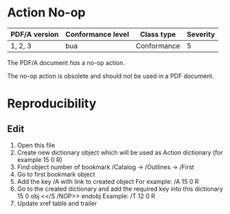 # Action No-op

| PDF/A version | Conformance level | Class type  | Severity |
| ------------- | ----------------- | ----------  | -------- |
| 1, 2, 3       | bua               | Conformance | 5        |

The PDF/A document _has_ a no-op action.

The no-op action is obsolete and should not be used in a PDF document.

# Reproducibility
## Edit
1. Open this file
2. Create new dictionary object which will be used as Action dictionary (for example 15 0 R)
3. Find object number of bookmark
/Catalog -> /Outlines -> /First
4. Go to first bookmark object
5. Add the key /A with link to created object
For example: /A 15 0 R
6. Go to the created dictionary and add the required key into this dictionary
15 0 obj
<</S /NOP>>
endobj
Example: /T 12 0 R
6. Update xref table and trailer